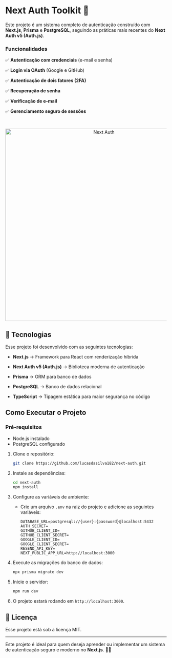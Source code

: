 
# **Next Auth Toolkit 🔐**

Este projeto é um sistema completo de autenticação construído com **Next.js**, **Prisma** e **PostgreSQL**, seguindo as práticas mais recentes do **Next Auth v5 (Auth.js)**.

### Funcionalidades

✅ **Autenticação com credenciais** (e-mail e senha)  

✅ **Login via OAuth** (Google e GitHub)  

✅ **Autenticação de dois fatores (2FA)**  

✅ **Recuperação de senha**  

✅ **Verificação de e-mail**  

✅ **Gerenciamento seguro de sessões**

<br/>
  
<p  align="center">

<img  alt="Next Auth"  src="https://equivalent-apricot-peafowl.myfilebase.com/ipfs/QmYFaCUTfiWHek3uwJFMysXmw2CgkJJTYzrHeZW5fmW2YK"  width="600px">

</p>

## 🚀 Tecnologias

Esse projeto foi desenvolvido com as seguintes tecnologias:

-   **Next.js** → Framework para React com renderização híbrida
    
-   **Next Auth v5 (Auth.js)** → Biblioteca moderna de autenticação
    
-   **Prisma** → ORM para banco de dados
    
-   **PostgreSQL** → Banco de dados relacional
    
-   **TypeScript** → Tipagem estática para maior segurança no código

  ## **Como Executar o Projeto**

### **Pré-requisitos**

- Node.js instalado
- PostgreSQL configurado

1. Clone o repositório:
   ```bash
   git clone https://github.com/lucasdasilva182/next-auth.git
   ```

2. Instale as dependências:
   ```bash
   cd next-auth
   npm install
   ```

3. Configure as variáveis de ambiente:
   - Crie um arquivo `.env` na raiz do projeto e adicione as seguintes variáveis:
     ```
     DATABASE_URL=postgresql://{user}:{password}@localhost:5432
     AUTH_SECRET=
     GITHUB_CLIENT_ID=
     GITHUB_CLIENT_SECRET=
     GOOGLE_CLIENT_ID=
     GOOGLE_CLIENT_SECRET= 
     RESEND_API_KEY=
     NEXT_PUBLIC_APP_URL=http://localhost:3000
     ```
     
4. Execute as migrações do banco de dados:
   ```bash
   npx prisma migrate dev
   ```

6. Inicie o servidor:
   ```bash
   npm run dev
   ```
7. O projeto estará rodando em `http://localhost:3000`.



## :memo: Licença

Esse projeto está sob a licença MIT.

---
Este projeto é ideal para quem deseja aprender ou implementar um sistema de autenticação seguro e moderno no **Next.js**. 🚀💡
 
